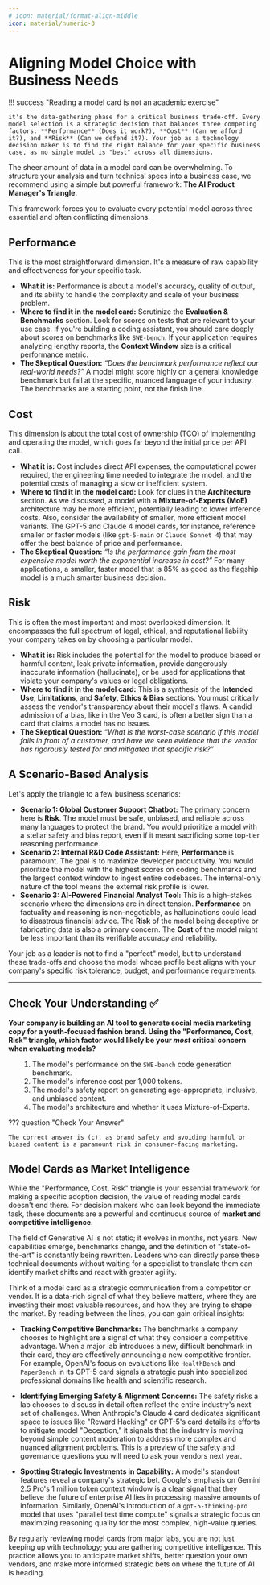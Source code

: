 ```yaml
---
# icon: material/format-align-middle
icon: material/numeric-3
---
```


# Aligning Model Choice with Business Needs

!!! success "Reading a model card is not an academic exercise"

    it's the data-gathering phase for a critical business trade-off. Every model selection is a strategic decision that balances three competing factors: **Performance** (Does it work?), **Cost** (Can we afford it?), and **Risk** (Can we defend it?). Your job as a technology decision maker is to find the right balance for your specific business case, as no single model is "best" across all dimensions.


The sheer amount of data in a model card can be overwhelming. To structure your analysis and turn technical specs into a business case, we recommend using a simple but powerful framework: **The AI Product Manager's Triangle**.



This framework forces you to evaluate every potential model across three essential and often conflicting dimensions.

## Performance

This is the most straightforward dimension. It's a measure of raw capability and effectiveness for your specific task.

* **What it is:** Performance is about a model's accuracy, quality of output, and its ability to handle the complexity and scale of your business problem.
* **Where to find it in the model card:** Scrutinize the **Evaluation & Benchmarks** section. Look for scores on tests that are relevant to your use case. If you're building a coding assistant, you should care deeply about scores on benchmarks like `SWE-bench`. If your application requires analyzing lengthy reports, the **Context Window** size is a critical performance metric.
* **The Skeptical Question:** *“Does the benchmark performance reflect our real-world needs?”* A model might score highly on a general knowledge benchmark but fail at the specific, nuanced language of your industry. The benchmarks are a starting point, not the finish line.

## Cost

This dimension is about the total cost of ownership (TCO) of implementing and operating the model, which goes far beyond the initial price per API call.

* **What it is:** Cost includes direct API expenses, the computational power required, the engineering time needed to integrate the model, and the potential costs of managing a slow or inefficient system.
* **Where to find it in the model card:** Look for clues in the **Architecture** section. As we discussed, a model with a **Mixture-of-Experts (MoE)** architecture may be more efficient, potentially leading to lower inference costs. Also, consider the availability of smaller, more efficient model variants. The GPT-5 and Claude 4 model cards, for instance, reference smaller or faster models (like `gpt-5-main` or `Claude Sonnet 4`) that may offer the best balance of price and performance.
* **The Skeptical Question:** *“Is the performance gain from the most expensive model worth the exponential increase in cost?”* For many applications, a smaller, faster model that is 85% as good as the flagship model is a much smarter business decision.

## Risk

This is often the most important and most overlooked dimension. It encompasses the full spectrum of legal, ethical, and reputational liability your company takes on by choosing a particular model.

* **What it is:** Risk includes the potential for the model to produce biased or harmful content, leak private information, provide dangerously inaccurate information (hallucinate), or be used for applications that violate your company's values or legal obligations.
* **Where to find it in the model card:** This is a synthesis of the **Intended Use**, **Limitations**, and **Safety, Ethics & Bias** sections. You must critically assess the vendor's transparency about their model's flaws. A candid admission of a bias, like in the Veo 3 card, is often a better sign than a card that claims a model has no issues.
* **The Skeptical Question:** *“What is the worst-case scenario if this model fails in front of a customer, and have we seen evidence that the vendor has rigorously tested for and mitigated that specific risk?”*

## A Scenario-Based Analysis

Let's apply the triangle to a few business scenarios:

* **Scenario 1: Global Customer Support Chatbot:** The primary concern here is **Risk**. The model must be safe, unbiased, and reliable across many languages to protect the brand. You would prioritize a model with a stellar safety and bias report, even if it meant sacrificing some top-tier reasoning performance.
* **Scenario 2: Internal R&D Code Assistant:** Here, **Performance** is paramount. The goal is to maximize developer productivity. You would prioritize the model with the highest scores on coding benchmarks and the largest context window to ingest entire codebases. The internal-only nature of the tool means the external risk profile is lower.
* **Scenario 3: AI-Powered Financial Analyst Tool:** This is a high-stakes scenario where the dimensions are in direct tension. **Performance** on factuality and reasoning is non-negotiable, as hallucinations could lead to disastrous financial advice. The **Risk** of the model being deceptive or fabricating data is also a primary concern. The **Cost** of the model might be less important than its verifiable accuracy and reliability.

Your job as a leader is not to find a "perfect" model, but to understand these trade-offs and choose the model whose profile best aligns with your company's specific risk tolerance, budget, and performance requirements.

***

## Check Your Understanding ✅ 

**Your company is building an AI tool to generate social media marketing copy for a youth-focused fashion brand. Using the "Performance, Cost, Risk" triangle, which factor would likely be your *most* critical concern when evaluating models?**

<ol type="a" markdown>

1. The model's performance on the `SWE-bench` code generation benchmark.
1. The model's inference cost per 1,000 tokens.
1. The model's safety report on generating age-appropriate, inclusive, and unbiased content.
1. The model's architecture and whether it uses Mixture-of-Experts.

</ol>

??? question "Check Your Answer"

    The correct answer is (c), as brand safety and avoiding harmful or biased content is a paramount risk in consumer-facing marketing.


## Model Cards as Market Intelligence

While the "Performance, Cost, Risk" triangle is your essential framework for making a specific adoption decision, the value of reading model cards doesn't end there. For decision makers who can look beyond the immediate task, these documents are a powerful and continuous source of **market and competitive intelligence**.

The field of Generative AI is not static; it evolves in months, not years. New capabilities emerge, benchmarks change, and the definition of "state-of-the-art" is constantly being rewritten. Leaders who can directly parse these technical documents without waiting for a specialist to translate them can identify market shifts and react with greater agility.

Think of a model card as a strategic communication from a competitor or vendor. It is a data-rich signal of what they believe matters, where they are investing their most valuable resources, and how they are trying to shape the market. By reading between the lines, you can gain critical insights:

* **Tracking Competitive Benchmarks:** The benchmarks a company chooses to highlight are a signal of what they consider a competitive advantage. When a major lab introduces a new, difficult benchmark in their card, they are effectively announcing a new competitive frontier. For example, OpenAI's focus on evaluations like `HealthBench`  and `PaperBench`  in its GPT-5 card signals a strategic push into specialized professional domains like health and scientific research.

* **Identifying Emerging Safety & Alignment Concerns:** The safety risks a lab chooses to discuss in detail often reflect the entire industry's next set of challenges. When Anthropic's Claude 4 card dedicates significant space to issues like "Reward Hacking"  or GPT-5's card details its efforts to mitigate model "Deception,"  it signals that the industry is moving beyond simple content moderation to address more complex and nuanced alignment problems. This is a preview of the safety and governance questions you will need to ask your vendors next year.

* **Spotting Strategic Investments in Capability:** A model's standout features reveal a company's strategic bet. Google's emphasis on Gemini 2.5 Pro's 1 million token context window is a clear signal that they believe the future of enterprise AI lies in processing massive amounts of information. Similarly, OpenAI's introduction of a `gpt-5-thinking-pro` model that uses "parallel test time compute" signals a strategic focus on maximizing reasoning quality for the most complex, high-value queries.

By regularly reviewing model cards from major labs, you are not just keeping up with technology; you are gathering competitive intelligence. This practice allows you to anticipate market shifts, better question your own vendors, and make more informed strategic bets on where the future of AI is heading.